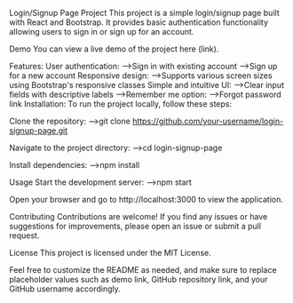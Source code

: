 Login/Signup Page Project
This project is a simple login/signup page built with React and Bootstrap. It provides basic authentication functionality allowing users to sign in or sign up for an account.

Demo
You can view a live demo of the project here (link).

Features:
User authentication:
  -->Sign in with existing account
  -->Sign up for a new account
Responsive design:
  -->Supports various screen sizes using Bootstrap's responsive classes
Simple and intuitive UI:
  -->Clear input fields with descriptive labels
  -->Remember me option:
  -->Forgot password link
Installation:
To run the project locally, follow these steps:

Clone the repository:
-->git clone https://github.com/your-username/login-signup-page.git

Navigate to the project directory:
-->cd login-signup-page

Install dependencies:
-->npm install

Usage
Start the development server:
-->npm start

Open your browser and go to http://localhost:3000 to view the application.

Contributing
Contributions are welcome! If you find any issues or have suggestions for improvements, please open an issue or submit a pull request.

License
This project is licensed under the MIT License.

Feel free to customize the README as needed, and make sure to replace placeholder values such as demo link, GitHub repository link, and your GitHub username accordingly.
